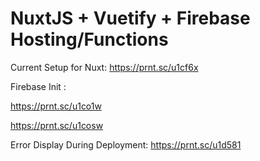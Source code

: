 # NuxtJS + Vuetify + Firebase Hosting/Functions

Current Setup for Nuxt: 
https://prnt.sc/u1cf6x

Firebase Init : 

https://prnt.sc/u1co1w

https://prnt.sc/u1cosw


Error Display During Deployment:
https://prnt.sc/u1d581


